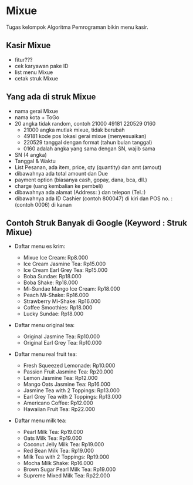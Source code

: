 # Mixue
Tugas kelompok Algoritma Pemrograman bikin menu kasir.

## Kasir Mixue
- fitur???
- cek karyawan pake ID
- list menu Mixue
- cetak struk Mixue

## Yang ada di struk Mixue
- nama gerai Mixue
- nama kota + ToGo
- 20 angka tidak random, contoh 21000 49181 220529 0160
    - 21000 angka mutlak mixue, tidak berubah
    - 49181 kode pos lokasi gerai mixue (menyesuaikan)
    - 220529 tanggal dengan format (tahun bulan tanggal)
    - 0160 adalah angka yang sama dengan SN, wajib sama
- SN (4 angka)
- Tanggal & Waktu
- List Pesanan, ada item, price, qty (quantity) dan amt (amout)
- dibawahnya ada total amount dan Due
- payment option (biasanya cash, gopay, dana, bca, dll.)
- charge (uang kembalian ke pembeli)
- dibawahnya ada alamat (Address: ) dan telepon (Tel.:)
- dibawahnya ada ID Cashier (contoh 800047) di kiri dan POS no. : (contoh 0006) di kanan

## Contoh Struk Banyak di Google (Keyword : Struk Mixue)

- Daftar menu es krim:
    - Mixue Ice Cream: Rp8.000
    - Ice Cream Jasmine Tea: Rp15.000
    - Ice Cream Earl Grey Tea: Rp15.000
    - Boba Sundae: Rp18.000
    - Boba Shake: Rp18.000
    - Mi-Sundae Mango Ice Cream: Rp18.000
    - Peach Mi-Shake: Rp16.000
    - Strawberry Mi-Shake: Rp16.000
    - Coffee Smoothies: Rp18.000
    - Lucky Sundae: Rp18.000

- Daftar menu original tea:
    - Original Jasmine Tea: Rp10.000
    - Original Earl Grey Tea: Rp10.000

- Daftar menu real fruit tea:
    - Fresh Squeezed Lemonade: Rp10.000
    - Passion Fruit Jasmine Tea: Rp20.000
    - Lemon Jasmine Tea: Rp12.000
    - Mango Oats Jasmine Tea: Rp16.000
    - Jasmine Tea with 2 Toppings: Rp13.000
    - Earl Grey Tea with 2 Toppings: Rp13.000
    - Americano Coffee: Rp12.000
    - Hawaiian Fruit Tea: Rp22.000

- Daftar menu milk tea:
    - Pearl Milk Tea: Rp19.000
    - Oats Milk Tea: Rp19.000
    - Coconut Jelly Milk Tea: Rp19.000
    - Red Bean Milk Tea: Rp19.000
    - Milk Tea with 2 Toppings: Rp19.000
    - Mocha Milk Shake: Rp16.000
    - Brown Sugar Pearl Milk Tea: Rp19.000
    - Supreme Mixed Milk Tea: Rp22.000
   
